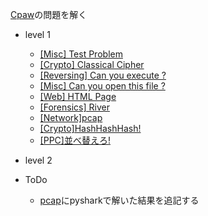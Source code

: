 [Cpaw](https://ctf.cpaw.site/)の問題を解く

- level 1
  - [[Misc] Test Problem](./level1/[Misc]TestProblem.md)
  - [[Crypto] Classical Cipher](./level1/[Crypto]ClassicalCipher.md)
  - [[Reversing] Can you execute ?](./level1/[Reversing]Can_you_execute?.md)
  - [[Misc] Can you open this file ?](./level1/[Misc]Can_you_open_this_file?.md)
  - [[Web] HTML Page](./level1/[Web]HTML_Page.md)
  - [[Forensics] River](./level1/[Forensics]River.md)
  - [[Network]pcap](./level1/[Network]pcap.md)
  - [[Crypto]HashHashHash!](./level1/[Crypto]HashHashHash!.md)
  - [[PPC]並べ替えろ!](./level1/[PPC]並べ替えろ!.md)

- level 2

- ToDo
  - [pcap](./level1/[Network]pcap.md)にpysharkで解いた結果を追記する
